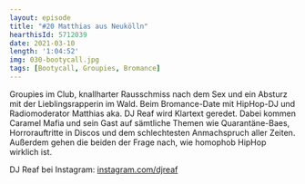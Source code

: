 ```yaml
---
layout: episode
title: "#20 Matthias aus Neukölln"
hearthisId: 5712039
date: 2021-03-10
length: '1:04:52'
img: 030-bootycall.jpg
tags: [Bootycall, Groupies, Bromance]
---
```

Groupies im Club, knallharter Rausschmiss nach dem Sex und ein Absturz mit der Lieblingsrapperin im Wald. Beim Bromance-Date mit HipHop-DJ und Radiomoderator Matthias aka. DJ Reaf wird Klartext geredet. Dabei kommen Caramel Mafia und sein Gast auf sämtliche Themen wie Quarantäne-Baes, Horrorauftritte in Discos und dem schlechtesten Anmachspruch aller Zeiten. Außerdem gehen die beiden der Frage nach, wie homophob HipHop wirklich ist.

DJ Reaf bei Instagram: [instagram.com/djreaf](https://www.instagram.com/djreaf)